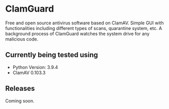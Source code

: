 # ClamGuard
Free and open source antivirus software based on ClamAV.
Simple GUI with functionalities including different types of scans, quarantine system, etc.
A background process of ClamGuard watches the system drive for any malicious code.  

## Currently being tested using
- Python Version: 3.9.4
- ClamAV 0.103.3

## Releases
Coming soon.
